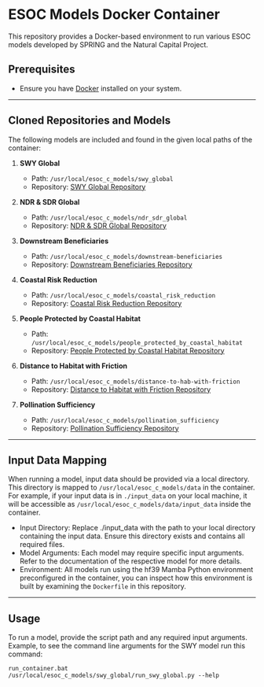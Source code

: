# ESOC Models Docker Container

This repository provides a Docker-based environment to run various ESOC models developed by SPRING and the Natural Capital Project.

## Prerequisites

- Ensure you have [Docker](https://www.docker.com/products/docker-desktop/) installed on your system.

---

## Cloned Repositories and Models

The following models are included and found in the given local paths of the container:

1. **SWY Global**
   * Path: `/usr/local/esoc_c_models/swy_global`
   * Repository: [SWY Global Repository](https://github.com/springinnovate/swy_global)

2. **NDR & SDR Global**
   * Path: `/usr/local/esoc_c_models/ndr_sdr_global`
   * Repository: [NDR & SDR Global Repository](https://github.com/springinnovate/ndr_sdr_global)

3. **Downstream Beneficiaries**
   * Path: `/usr/local/esoc_c_models/downstream-beneficiaries`
   * Repository: [Downstream Beneficiaries Repository](https://github.com/springinnovate/downstream-beneficiaries)

4. **Coastal Risk Reduction**
   * Path: `/usr/local/esoc_c_models/coastal_risk_reduction`
   * Repository: [Coastal Risk Reduction Repository](https://github.com/springinnovate/coastal_risk_reduction)

5. **People Protected by Coastal Habitat**
   * Path: `/usr/local/esoc_c_models/people_protected_by_coastal_habitat`
   * Repository: [People Protected by Coastal Habitat Repository](https://github.com/springinnovate/people_protected_by_coastal_habitat)

6. **Distance to Habitat with Friction**
   * Path: `/usr/local/esoc_c_models/distance-to-hab-with-friction`
   * Repository: [Distance to Habitat with Friction Repository](https://github.com/springinnovate/distance-to-hab-with-friction)

7. **Pollination Sufficiency**
   * Path: `/usr/local/esoc_c_models/pollination_sufficiency`
   * Repository: [Pollination Sufficiency Repository](https://github.com/springinnovate/pollination_sufficiency)

---

## Input Data Mapping

When running a model, input data should be provided via a local directory. This directory is mapped to `/usr/local/esoc_c_models/data` in the container. For example, if your input data is in `./input_data` on your local machine, it will be accessible as `/usr/local/esoc_c_models/data/input_data` inside the container.

* Input Directory: Replace ./input_data with the path to your local directory containing the input data. Ensure this directory exists and contains all required files.
* Model Arguments: Each model may require specific input arguments. Refer to the documentation of the respective model for more details.
* Environment: All models run using the hf39 Mamba Python environment preconfigured in the container, you can inspect how this environment is built by examining the `Dockerfile` in this repository.

---

## Usage

To run a model, provide the script path and any required input arguments. Example, to see the command line arguments for the SWY model run this command:

`run_container.bat /usr/local/esoc_c_models/swy_global/run_swy_global.py --help`
